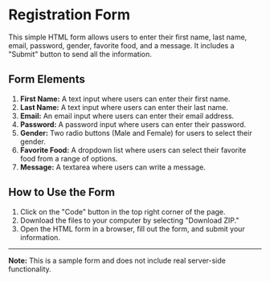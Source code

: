 # Registration Form

This simple HTML form allows users to enter their first name, last name, email, password, gender, favorite food, and a message. It includes a "Submit" button to send all the information.

## Form Elements

1. **First Name:** A text input where users can enter their first name.
2. **Last Name:** A text input where users can enter their last name.
3. **Email:** An email input where users can enter their email address.
4. **Password:** A password input where users can enter their password.
5. **Gender:** Two radio buttons (Male and Female) for users to select their gender.
6. **Favorite Food:** A dropdown list where users can select their favorite food from a range of options.
7. **Message:** A textarea where users can write a message.

## How to Use the Form

1. Click on the "Code" button in the top right corner of the page.
2. Download the files to your computer by selecting "Download ZIP."
3. Open the HTML form in a browser, fill out the form, and submit your information.

---

**Note:** This is a sample form and does not include real server-side functionality.
